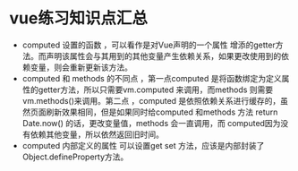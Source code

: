 # vue练习知识点汇总
* computed 设置的函数 ，可以看作是对Vue声明的一个属性 增添的getter方法。而声明该属性会与其用到的其他变量产生依赖关系，如果更改使用到的依赖变量，则会重新更新该方法。
* computed 和 methods 的不同点 ，第一点computed 是将函数绑定为定义属性的getter方法，所以只需要vm.computed 来调用，而methods 则需要vm.methods()来调用。第二点 ，computed 是依照依赖关系进行缓存的，虽然页面刷新效果相同，但是如果同时给computed 和methods 方法 return Date.now() 的话，更改变量值，methods 会一直调用，而 computed因为没有依赖其他变量，所以依然返回旧时间。
* computed 内部定义的属性 可以设置get set 方法，应该是内部封装了Object.defineProperty方法。